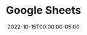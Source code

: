---
layout: ext_single
title: Google Sheets
slug: google-sheets
desc: Read and manipulate data in your Google Sheets directly from SAMMI
category: productivity
date: '2022-10-15T00:00:00-05:00'
permalink: extensions/productivity/:slug
download_url: https://christinak.itch.io/sammi-google-sheets
developer_name: Christina K.
developer_url: https://docs.christinak.ca/
icon_local: gsheets.png
screenshots_local: g_sheets_deck.png
version: 1.0
sammi_version: 2022.4.4
platform: Any
overview: |
    **Access and manipulate data in your Google Sheets straight from SAMMI!**  
    For instance, you can set up your own leaderboard and easily share it with others.

    **Important Reminder**  
    This extension only works with public Google Spreadsheets that were created using it. It won’t be able to access or edit any of your other files.  
    There are some limits on the number of read and write actions you can perform per minute (more details in the documentation).

    **Available commands**  
    - Get Data, Find Data  
    - Append Data, Update Data, Batch Update, Copy Paste, Clear Data  
    - Auto Fill, Auto Sort, Randomize, Find and Replace, Delete Duplicates, Split Text  
    - Merge Cells, Unmerge Cells, Insert Range, Delete Range  
    - Create Spreadsheet, Duplicate Sheet, Add Sheet  

    **Who is this for?**  
    This extension is ideal for users with a basic to advanced knowledge of Google Spreadsheets. You should also be somewhat familiar with SAMMI (like understanding how objects and arrays work).  
    With these skills, you can quickly add, edit, sort, and retrieve data directly within SAMMI!
setup_url: https://docs.christinak.ca/docs/extensions/google-sheets#setup
privacy_collect: true
privacy_policy: The extension ulitizes a custom AWS secure API to retrieve your refresh token, as this is only possible server-side and cannot be done from your Bridge. It never stores or shares any of your credentials and can only ever access public spreadsheets that have been previously created with it.
privacy_auth: true
---